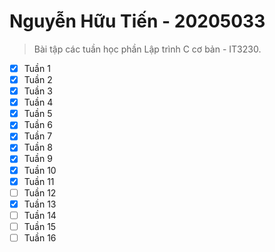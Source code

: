 # Nguyễn Hữu Tiến - 20205033
> Bài tập các tuần học phần Lập trình C cơ bản - IT3230.

* [x] Tuần 1
* [x] Tuần 2
* [x] Tuần 3
* [x] Tuần 4
* [x] Tuần 5
* [x] Tuần 6
* [x] Tuần 7
* [x] Tuần 8
* [x] Tuần 9
* [x] Tuần 10
* [x] Tuần 11 
* [ ] Tuần 12 
* [x] Tuần 13
* [ ] Tuần 14
* [ ] Tuần 15
* [ ] Tuần 16
